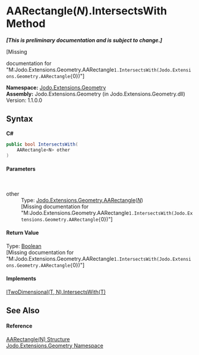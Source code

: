 # AARectangle(*N*).IntersectsWith Method 
 _**\[This is preliminary documentation and is subject to change.\]**_

\[Missing <summary> documentation for "M:Jodo.Extensions.Geometry.AARectangle`1.IntersectsWith(Jodo.Extensions.Geometry.AARectangle{`0})"\]

**Namespace:**&nbsp;<a href="N_Jodo_Extensions_Geometry">Jodo.Extensions.Geometry</a><br />**Assembly:**&nbsp;Jodo.Extensions.Geometry (in Jodo.Extensions.Geometry.dll) Version: 1.1.0.0

## Syntax

**C#**<br />
``` C#
public bool IntersectsWith(
	AARectangle<N> other
)
```


#### Parameters
&nbsp;<dl><dt>other</dt><dd>Type: <a href="T_Jodo_Extensions_Geometry_AARectangle_1">Jodo.Extensions.Geometry.AARectangle</a>(<a href="T_Jodo_Extensions_Geometry_AARectangle_1">*N*</a>)<br />\[Missing <param name="other"/> documentation for "M:Jodo.Extensions.Geometry.AARectangle`1.IntersectsWith(Jodo.Extensions.Geometry.AARectangle{`0})"\]</dd></dl>

#### Return Value
Type: <a href="https://docs.microsoft.com/dotnet/api/system.boolean" target="_blank" rel="noopener noreferrer">Boolean</a><br />\[Missing <returns> documentation for "M:Jodo.Extensions.Geometry.AARectangle`1.IntersectsWith(Jodo.Extensions.Geometry.AARectangle{`0})"\]

#### Implements
<a href="M_Jodo_Extensions_Geometry_ITwoDimensional_2_IntersectsWith">ITwoDimensional(T, N).IntersectsWith(T)</a><br />

## See Also


#### Reference
<a href="T_Jodo_Extensions_Geometry_AARectangle_1">AARectangle(N) Structure</a><br /><a href="N_Jodo_Extensions_Geometry">Jodo.Extensions.Geometry Namespace</a><br />